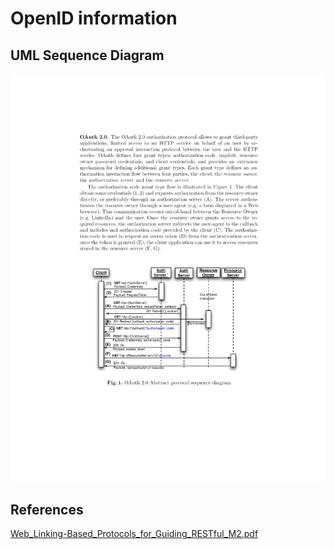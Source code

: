 # OpenID information
## UML Sequence Diagram
<img src="./OpenID-2.0.png" />

## References
[Web_Linking-Based_Protocols_for_Guiding_RESTful_M2.pdf](Web_Linking-Based_Protocols_for_Guiding_RESTful_M2.pdf)
